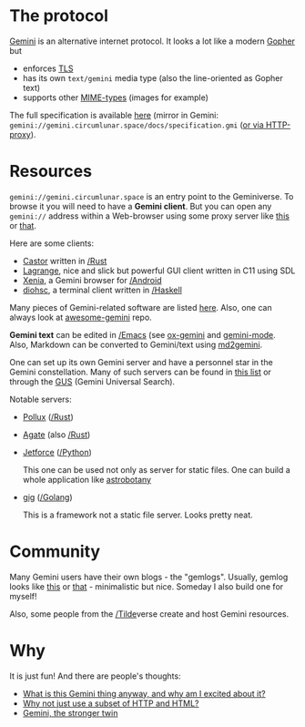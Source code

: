# The protocol

[Gemini](https://gemini.circumlunar.space/) is an alternative internet protocol. It looks a lot like a modern [Gopher](https://en.wikipedia.org/wiki/Gopher_(protocol)) but

- enforces [TLS](https://en.wikipedia.org/wiki/Transport_Layer_Security)
- has its own `text/gemini` media type (also the line-oriented as Gopher text)
- supports other [MIME-types](https://en.wikipedia.org/wiki/MIME) (images for example)

The full specification is available [here](https://gemini.circumlunar.space/docs/specification.html) (mirror in Gemini: `gemini://gemini.circumlunar.space/docs/specification.gmi` ([or via HTTP-proxy](https://portal.mozz.us/gemini/gemini.circumlunar.space/docs/specification.gmi)).

# Resources

`gemini://gemini.circumlunar.space` is an entry point to the Geminiverse. To browse it you will need to have a **Gemini client**. But you can open any `gemini://` address within a Web-browser using some proxy server like [this](https://portal.mozz.us/gemini/gemini.circumlunar.space) or [that](https://proxy.vulpes.one/gemini/gemini.circumlunar.space).

Here are some clients:

- [Castor](https://git.sr.ht/~julienxx/castor) written in [/Rust]()
- [Lagrange](https://gmi.skyjake.fi/lagrange), nice and slick but powerful GUI client written in C11 using SDL
- [Xenia](https://gitlab.com/tslocum/xenia), a Gemini browser for [/Android]()
- [diohsc](https://portal.mozz.us/gemini/gemini.thegonz.net/diohsc/), a terminal client written in [/Haskell]()

Many pieces of Gemini-related software are listed [here](https://portal.mozz.us/gemini/gemini.circumlunar.space/software/). Also, one can always look at [awesome-gemini](https://github.com/kr1sp1n/awesome-gemini) repo.

**Gemini text** can be edited in [/Emacs]() (see [ox-gemini](https://github.com/emacsmirror/ox-gemini) and [gemini-mode](https://github.com/matt-y/gemini-mode). Also, Markdown can be converted to Gemini/text using [md2gemini](https://github.com/makeworld-the-better-one/md2gemini).

One can set up its own Gemini server and have a personnel star in the Gemini constellation. Many of such servers can be found in [this list](https://portal.mozz.us/gemini/gemini.circumlunar.space/servers/) or through the [GUS](https://portal.mozz.us/gemini/gus.guru/) (Gemini Universal Search). 

Notable servers:

- [Pollux](https://git.sr.ht/~julienxx/pollux) ([/Rust]())
- [Agate](https://github.com/mbrubeck/agate) (also [/Rust]())
- [Jetforce](https://github.com/michael-lazar/jetforce) ([/Python]())
  
    This one can be used not only as server for static files. One can build a whole application like [astrobotany](https://github.com/michael-lazar/astrobotany)

- [gig](https://github.com/pitr/gig) ([/Golang]())

    This is a framework not a static file server. Looks pretty neat.

# Community

Many Gemini users have their own blogs - the "gemlogs". Usually, gemlog looks like [this](https://portal.mozz.us/gemini/gemini.marmaladefoo.com/blog/) or [that](https://portal.mozz.us/gemini/republic.circumlunar.space/users/joneworlds/) - minimalistic but nice. Someday I also build one for myself!

Also, some people from the [/Tilde]()verse create and host Gemini resources.

# Why

It is just fun! And there are people's thoughts:

- [What is this Gemini thing anyway, and why am I excited about it?](https://portal.mozz.us/gemini/drewdevault.com/2020/11/01/What-is-Gemini-anyway.gmi)
- [Why not just use a subset of HTTP and HTML?](https://portal.mozz.us/gemini/gemini.circumlunar.space/~solderpunk/gemlog/why-not-just-use-a-subset-of-http-and-html.gmi)
- [Gemini, the stronger twin](https://portal.mozz.us/gemini/gemini.sensorstation.co/computing/gemini.gmi)